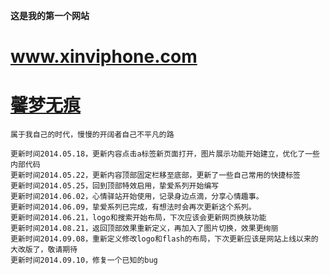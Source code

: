 **这是我的第一个网站**
# www.xinviphone.com #
# [馨梦无痕](http://www.xinviphone.com "馨梦无痕") #

	属于我自己的时代，慢慢的开阔者自己不平凡的路
	
	更新时间2014.05.18，更新内容点击a标签新页面打开，图片展示功能开始建立，优化了一些内部代码
	更新时间2014.05.22，更新内容顶部固定栏移至底部，更新了一些自己常用的快捷标签
	更新时间2014.05.25，回到顶部特效启用，挚爱系列开始编写
	更新时间2014.06.02，心情驿站开始使用，记录身边点滴，分享心情趣事。
	更新时间2014.06.09，挚爱系列已完成，有想法时会再次更新这个系列。
	更新时间2014.06.21，logo和搜索开始布局，下次应该会更新网页换肤功能
	更新时间2014.08.21，返回顶部效果重新定义，再加入了图片切换，效果更绚丽
	更新时间2014.09.08，重新定义修改logo和flash的布局，下次更新应该是网站上线以来的大改版了，敬请期待
	更新时间2014.09.10，修复一个已知的bug